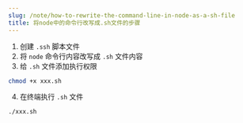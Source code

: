 ```yaml
---
slug: /note/how-to-rewrite-the-command-line-in-node-as-a-sh-file
title: 将node中的命令行改写成.sh文件的步骤
---
```

1. 创建 `.ssh` 脚本文件
2. 将 `node` 命令行内容改写成 `.sh` 文件内容
3. 给 `.sh` 文件添加执行权限
```bash
chmod +x xxx.sh
```
4. 在终端执行 `.sh` 文件
```bash
./xxx.sh
```
